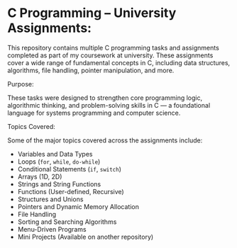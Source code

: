 # C Programming – University Assignments:

This repository contains multiple C programming tasks and assignments completed as part of my coursework at university. These assignments cover a wide range of fundamental concepts in C, including data structures, algorithms, file handling, pointer manipulation, and more.

Purpose:

These tasks were designed to strengthen core programming logic, algorithmic thinking, and problem-solving skills in C — a foundational language for systems programming and computer science.

Topics Covered:

Some of the major topics covered across the assignments include:

- Variables and Data Types
- Loops (`for`, `while`, `do-while`)
- Conditional Statements (`if`, `switch`)
- Arrays (1D, 2D)
- Strings and String Functions
- Functions (User-defined, Recursive)
- Structures and Unions
- Pointers and Dynamic Memory Allocation
- File Handling
- Sorting and Searching Algorithms
- Menu-Driven Programs
- Mini Projects (Available on another repository)
